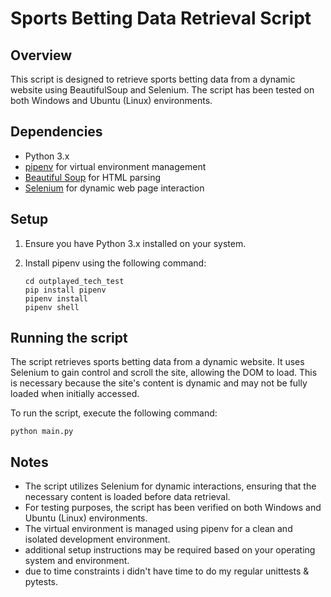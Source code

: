 # Sports Betting Data Retrieval Script

## Overview

This script is designed to retrieve sports betting data from a dynamic website using BeautifulSoup and Selenium. The script has been tested on both Windows and Ubuntu (Linux) environments.

## Dependencies

- Python 3.x
- [pipenv](https://pipenv.pypa.io/en/latest/) for virtual environment management
- [Beautiful Soup](https://www.crummy.com/software/BeautifulSoup/) for HTML parsing
- [Selenium](https://www.selenium.dev/) for dynamic web page interaction

## Setup

1. Ensure you have Python 3.x installed on your system.

2. Install pipenv using the following command:

   ```
   cd outplayed_tech_test
   pip install pipenv
   pipenv install
   pipenv shell
   ```

## Running the script
The script retrieves sports betting data from a dynamic website. It uses Selenium to gain control and scroll the site, allowing the DOM to load. This is necessary because the site's content is dynamic and may not be fully loaded when initially accessed.

To run the script, execute the following command:

`python main.py`

## Notes
- The script utilizes Selenium for dynamic interactions, ensuring that the necessary content is loaded before data retrieval.
- For testing purposes, the script has been verified on both Windows and Ubuntu (Linux) environments.
- The virtual environment is managed using pipenv for a clean and isolated development environment.
- additional setup instructions may be required based on your operating system and environment.
- due to time constraints i didn't have time to do my regular unittests & pytests. 